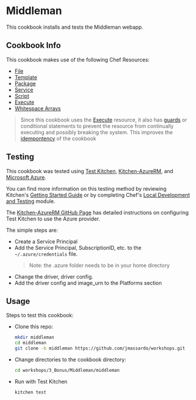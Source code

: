 # Middleman

This cookbook installs and tests the Middleman webapp.

## Cookbook Info

This cookbook makes use of the following Chef Resources:

* [File](https://docs.chef.io/resource_file.html)
* [Template](https://docs.chef.io/resource_template.html)
* [Package](https://docs.chef.io/resource_package.html)
* [Service](https://docs.chef.io/resource_service.html)
* [Script](https://docs.chef.io/resource_script.html)
* [Execute](https://docs.chef.io/resource_execute.html)
* [Whitespace Arrays](https://docs.chef.io/resource_examples.html#package)

>Since this cookbook uses the [Execute](https://docs.chef.io/resource_execute.html) resource, it also has [guards](https://docs.chef.io/resource_common.html#guards) or conditional statements to prevent the resource from continually executing and possibly breaking the system. This improves the [idempontency](https://en.wikipedia.org/wiki/Idempotence) of the cookbook

## Testing

This cookbook was tested using [Test Kitchen](http://kitchen.ci/), [Kitchen-AzureRM](https://github.com/test-kitchen/kitchen-azurerm), and [Microsoft Azure](https://portal.azure.com).

You can find more information on this testing method by reviewing Kitchen's [Getting Started Guide](http://kitchen.ci/docs/getting-started) or by completing Chef's [Local Development and Testing](https://learn.chef.io/tracks/local-development-and-testing#/) module.

The [Kitchen-AzureRM GitHub Page](https://github.com/test-kitchen/kitchen-azurerm) has detailed instructions on configuring Test Kitchen to use the Azure provider.

The simple steps are:

* Create a Service Principal
* Add the Service Principal, SubscriptionID, etc. to the `~/.azure/credentials` file.
  >Note: the .azure folder needs to be in your home directory
* Change the driver, driver config.
* Add the driver config and image_urn to the Platforms section

## Usage

Steps to test this cookbook:

* Clone this repo:
    ``` bash
    mkdir middleman
    cd middleman
    git clone -b middleman https://github.com/jmassardo/workshops.git
    ```
* Change directories to the cookbook directory:
    ``` bash
    cd workshops/3_Bonus/Middleman/middleman
    ```
* Run with Test Kitchen
    ``` bash
    kitchen test
    ```
